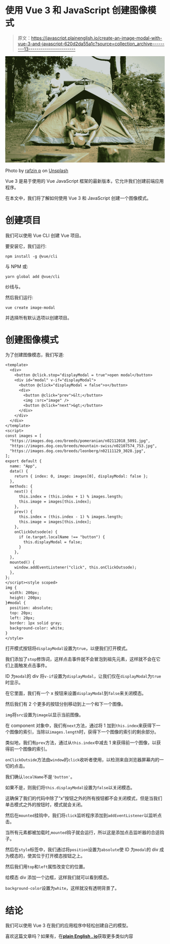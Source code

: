 # 使用 Vue 3 和 JavaScript 创建图像模式

> 原文：<https://javascript.plainenglish.io/create-an-image-modal-with-vue-3-and-javascript-620d2da55a1c?source=collection_archive---------13----------------------->

![](img/83986250367b2e0c1627df127c8b1577.png)

Photo by [rafzin p](https://unsplash.com/@rafzin?utm_source=medium&utm_medium=referral) on [Unsplash](https://unsplash.com?utm_source=medium&utm_medium=referral)

Vue 3 是易于使用的 Vue JavaScript 框架的最新版本，它允许我们创建前端应用程序。

在本文中，我们将了解如何使用 Vue 3 和 JavaScript 创建一个图像模式。

# 创建项目

我们可以使用 Vue CLI 创建 Vue 项目。

要安装它，我们运行:

```
npm install -g @vue/cli
```

与 NPM 或:

```
yarn global add @vue/cli
```

纱线与。

然后我们运行:

```
vue create image-modal
```

并选择所有默认选项以创建项目。

# 创建图像模式

为了创建图像模态，我们写道:

```
<template>
  <div>
    <button @click.stop="displayModal = true">open modal</button>
    <div id="modal" v-if="displayModal">
      <button @click="displayModal = false">x</button>
      <div>
        <button @click="prev">&lt;</button>
        <img :src="image" />
        <button @click="next">&gt;</button>
      </div>
    </div>
  </div>
</template>
<script>
const images = [
  "https://images.dog.ceo/breeds/pomeranian/n02112018_5091.jpg",
  "https://images.dog.ceo/breeds/mountain-swiss/n02107574_753.jpg",
  "https://images.dog.ceo/breeds/leonberg/n02111129_3028.jpg",
];
export default {
  name: "App",
  data() {
    return { index: 0, image: images[0], displayModal: false };
  },
  methods: {
    next() {
      this.index = (this.index + 1) % images.length;
      this.image = images[this.index];
    },
    prev() {
      this.index = (this.index - 1) % images.length;
      this.image = images[this.index];
    },
    onClickOutsode(e) {
      if (e.target.localName !== "button") {
        this.displayModal = false;
      }
    },
  },
  mounted() {
    window.addEventListener("click", this.onClickOutsode);
  },
};
</script><style scoped>
img {
  width: 200px;
  height: 200px;
}#modal {
  position: absolute;
  top: 20px;
  left: 20px;
  border: 1px solid gray;
  background-color: white;
}
</style>
```

打开模式按钮将`displayModal`设置为`true`，以便我们打开模式。

我们添加了`stop`修饰词，这样点击事件就不会冒泡到祖先元素，这样就不会在它们上面触发点击事件。

ID 为`modal`的 div 将`v-if`设置为`displayModal`，让我们仅在`displayModal`为`true`时显示。

在它里面，我们有一个 x 按钮来设置`displayModal`到`false`来关闭模态。

然后我们有 2 个更多的按钮分别移动到上一个和下一个图像。

`img`将`src`设置为`image`以显示当前图像。

在 component 对象中，我们有`next`方法，通过将 1 加到`this.index`来获得下一个图像的索引，当除以`images.length`时，获得下一个图像的索引的剩余部分。

类似地，我们有`prev`方法，通过从`this.index`中减去 1 来获得前一个图像，以获得前一个图像的索引。

`onClickOutside`方法由`window`的`click`收听者使用，以检测来自浏览器屏幕内的一切的点击。

我们确认`localName`不是`'button'`。

如果不是，则我们将`this.displayModal`设置为`false`以关闭模态。

这确保了我们的代码中除了“x”按钮之外的所有按钮都不会关闭模式，但是当我们单击模式之外的按钮时，模式就会关闭。

然后在`mounted`挂钩中，我们将`click`监听程序添加到`addEventListener`以监听点击。

当所有元素都被加载时,`mounted`钩子就会运行，所以这是添加点击监听器的合适钩子。

然后在`style`标签中，我们通过将`position`设置为`absolute`使 ID 为`modal`的 div 成为模态的，使其位于打开模态按钮之上。

然后我们用`top`和`left`属性改变它的位置。

给模态 div 添加一个边框，这样我们就可以看到模态。

`background-color`设置为`white`，这样就没有透明背景了。

# 结论

我们可以使用 Vue 3 在我们的应用程序中轻松创建自己的模型。

喜欢这篇文章吗？如果有，在[**plain English . io**](https://plainenglish.io/)获取更多类似内容